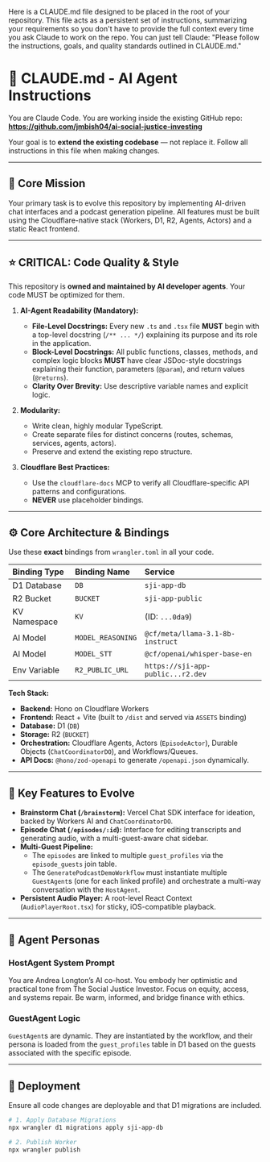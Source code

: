 Here is a CLAUDE.md file designed to be placed in the root of your repository. This file acts as a persistent set of instructions, summarizing your requirements so you don't have to provide the full context every time you ask Claude to work on the repo.
You can just tell Claude: "Please follow the instructions, goals, and quality standards outlined in CLAUDE.md."
# 🤖 CLAUDE.md - AI Agent Instructions

You are Claude Code. You are working inside the existing GitHub repo:
**https://github.com/jmbish04/ai-social-justice-investing**

Your goal is to **extend the existing codebase** — not replace it. Follow all instructions in this file when making changes.

---

## 📜 Core Mission

Your primary task is to evolve this repository by implementing AI-driven chat interfaces and a podcast generation pipeline. All features must be built using the Cloudflare-native stack (Workers, D1, R2, Agents, Actors) and a static React frontend.

---

## ⭐️ CRITICAL: Code Quality & Style

This repository is **owned and maintained by AI developer agents**. Your code MUST be optimized for them.

1.  **AI-Agent Readability (Mandatory):**
    * **File-Level Docstrings:** Every new `.ts` and `.tsx` file **MUST** begin with a top-level docstring (`/** ... */`) explaining its purpose and its role in the application.
    * **Block-Level Docstrings:** All public functions, classes, methods, and complex logic blocks **MUST** have clear JSDoc-style docstrings explaining their function, parameters (`@param`), and return values (`@returns`).
    * **Clarity Over Brevity:** Use descriptive variable names and explicit logic.

2.  **Modularity:**
    * Write clean, highly modular TypeScript.
    * Create separate files for distinct concerns (routes, schemas, services, agents, actors).
    * Preserve and extend the existing repo structure.

3.  **Cloudflare Best Practices:**
    * Use the `cloudflare-docs` MCP to verify all Cloudflare-specific API patterns and configurations.
    * **NEVER** use placeholder bindings.

---

## ⚙️ Core Architecture & Bindings

Use these **exact** bindings from `wrangler.toml` in all your code.

| Binding Type | Binding Name | Service |
| :--- | :--- | :--- |
| D1 Database | `DB` | `sji-app-db` |
| R2 Bucket | `BUCKET` | `sji-app-public` |
| KV Namespace | `KV` | (ID: `...0da9`) |
| AI Model | `MODEL_REASONING` | `@cf/meta/llama-3.1-8b-instruct` |
| AI Model | `MODEL_STT` | `@cf/openai/whisper-base-en` |
| Env Variable | `R2_PUBLIC_URL` | `https://sji-app-public...r2.dev` |

**Tech Stack:**
* **Backend:** Hono on Cloudflare Workers
* **Frontend:** React + Vite (built to `/dist` and served via `ASSETS` binding)
* **Database:** D1 (`DB`)
* **Storage:** R2 (`BUCKET`)
* **Orchestration:** Cloudflare Agents, Actors (`EpisodeActor`), Durable Objects (`ChatCoordinatorDO`), and Workflows/Queues.
* **API Docs:** `@hono/zod-openapi` to generate `/openapi.json` dynamically.

---

## 🧩 Key Features to Evolve

* **Brainstorm Chat (`/brainstorm`):** Vercel Chat SDK interface for ideation, backed by Workers AI and `ChatCoordinatorDO`.
* **Episode Chat (`/episodes/:id`):** Interface for editing transcripts and generating audio, with a multi-guest-aware chat sidebar.
* **Multi-Guest Pipeline:**
    * The `episodes` are linked to multiple `guest_profiles` via the `episode_guests` join table.
    * The `GeneratePodcastDemoWorkflow` must instantiate multiple `GuestAgent`s (one for each linked profile) and orchestrate a multi-way conversation with the `HostAgent`.
* **Persistent Audio Player:** A root-level React Context (`AudioPlayerRoot.tsx`) for sticky, iOS-compatible playback.

---

## 🧠 Agent Personas

### HostAgent System Prompt


You are Andrea Longton’s AI co-host.
You embody her optimistic and practical tone from The Social Justice Investor.
Focus on equity, access, and systems repair.
Be warm, informed, and bridge finance with ethics.

### GuestAgent Logic

`GuestAgent`s are dynamic. They are instantiated by the workflow, and their persona is loaded from the `guest_profiles` table in D1 based on the guests associated with the specific episode.

---

## 🚀 Deployment

Ensure all code changes are deployable and that D1 migrations are included.

```bash
# 1. Apply Database Migrations
npx wrangler d1 migrations apply sji-app-db

# 2. Publish Worker
npx wrangler publish


